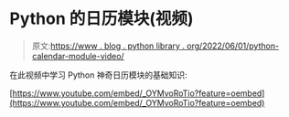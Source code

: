 # Python 的日历模块(视频)

> 原文:[https://www . blog . python library . org/2022/06/01/python-calendar-module-video/](https://www.blog.pythonlibrary.org/2022/06/01/pythons-calendar-module-video/)

在此视频中学习 Python 神奇日历模块的基础知识:

[https://www.youtube.com/embed/_OYMvoRoTio?feature=oembed](https://www.youtube.com/embed/_OYMvoRoTio?feature=oembed)